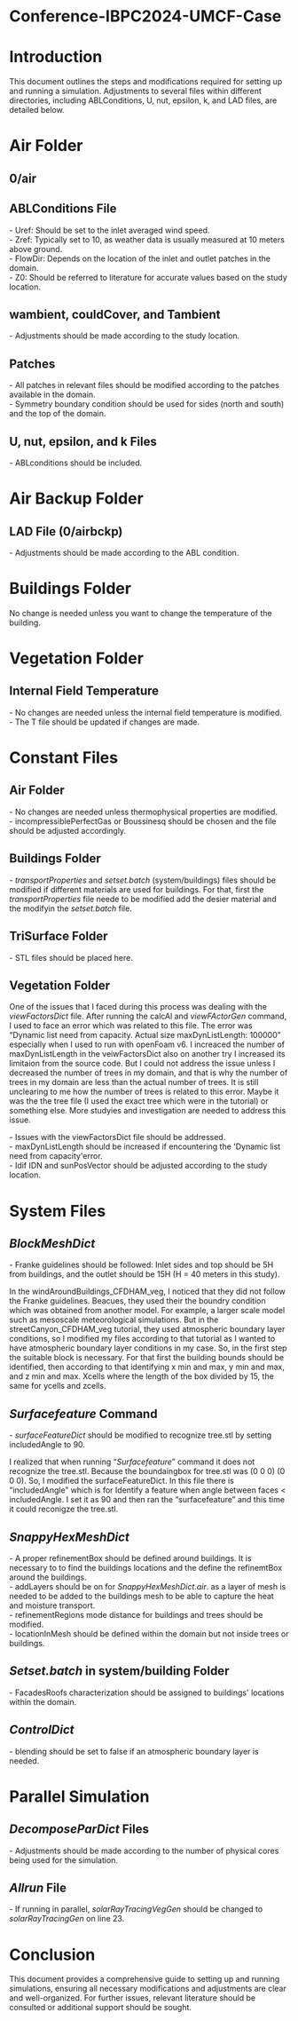 # Conference-IBPC2024-UMCF-Case



# Introduction

This document outlines the steps and modifications required for setting up and running a simulation. Adjustments to several files within different directories, including ABLConditions, U, nut, epsilon, k, and LAD files, are detailed below.

# Air Folder

## 0/air

## ABLConditions File

\- Uref: Should be set to the inlet averaged wind speed.  
\- Zref: Typically set to 10, as weather data is usually measured at 10 meters above ground.  
\- FlowDir: Depends on the location of the inlet and outlet patches in the domain.  
\- Z0: Should be referred to literature for accurate values based on the study location.

## wambient, couldCover, and Tambient

\- Adjustments should be made according to the study location.

## Patches

\- All patches in relevant files should be modified according to the patches available in the domain.  
\- Symmetry boundary condition should be used for sides (north and south) and the top of the domain.

## U, nut, epsilon, and k Files

\- ABLconditions should be included.

# Air Backup Folder

## LAD File (0/airbckp)

\- Adjustments should be made according to the ABL condition.

# Buildings Folder

No change is needed unless you want to change the temperature of the building.

# Vegetation Folder

## Internal Field Temperature

\- No changes are needed unless the internal field temperature is modified.  
\- The T file should be updated if changes are made.

# Constant Files

## Air Folder

\- No changes are needed unless thermophysical properties are modified.  
\- incompressiblePerfectGas or Boussinesq should be chosen and the file should be adjusted accordingly.

## Buildings Folder

\- _transportProperties_ and _setset.batch_ (system/buildings) files should be modified if different materials are used for buildings. For that, first the _transportProperties_ file neede to be modified add the desier material and the modifyin the _setset.batch_ file.

## TriSurface Folder

\- STL files should be placed here.

## Vegetation Folder

One of the issues that I faced during this process was dealing with the _viewFactorsDict_ file. After running the calcAl and _viewFActorGen_ command, I used to face an error which was related to this file. The error was “Dynamic list need from capacity. Actual size maxDynListLength: 100000” especially when I used to run with openFoam v6. I increaced the number of maxDynListLength in the veiwFactorsDict also on another try I increased its limitaion from the source code. But I could not address the issue unless I decreased the number of trees in my domain, and that is why the number of trees in my domain are less than the actual number of trees. It is still unclearing to me how the number of trees is related to this error. Maybe it was the the tree file (I used the exact tree which were in the tutorial) or something else. More studyies and investigation are needed to address this issue.

\- Issues with the viewFactorsDict file should be addressed.  
\- maxDynListLength should be increased if encountering the 'Dynamic list need from capacity'error.  
\- Idif IDN and sunPosVector should be adjusted according to the study location.

# System Files

## _BlockMeshDict_

\- Franke guidelines should be followed: Inlet sides and top should be 5H from buildings, and the outlet should be 15H (H = 40 meters in this study).

In the windAroundBuildings_CFDHAM_veg, I noticed that they did not follow the Franke guidelines. Beacues, they used their the boundry condition which was obtained from another model. For example, a larger scale model such as mesoscale meteorological simulations. But in the streetCanyon_CFDHAM_veg tutorial, they used atmospheric boundary layer conditions, so I modified my files according to that tutorial as I wanted to have atmospheric boundary layer conditions in my case. So, in the first step the suitable block is necessary. For that first the building bounds should be identified, then according to that identifying x min and max, y min and max, and z min and max. Xcells where the length of the box divided by 15, the same for ycells and zcells.

## _Surfacefeature_ Command

\- _surfaceFeatureDict_ should be modified to recognize tree.stl by setting includedAngle to 90.

I realized that when running “_Surfacefeature_” command it does not recognize the tree.stl. Because the boundaingbox for tree.stl was (0 0 0) (0 0 0). So, I modified the surfaceFeatureDict. In this file there is “includedAngle” which is for Identify a feature when angle between faces < includedAngle. I set it as 90 and then ran the “surfacefeature” and this time it could reconigze the tree.stl.

## _SnappyHexMeshDict_

\- A proper refinementBox should be defined around buildings. It is necessary to to find the buildings locations and the define the refinemtBox around the buildings.  
\- addLayers should be on for _SnappyHexMeshDict.air_. as a layer of mesh is needed to be added to the buildings mesh to be able to capture the heat and moisture transport.  
\- refinementRegions mode distance for buildings and trees should be modified.  
\- locationInMesh should be defined within the domain but not inside trees or buildings.

## _Setset.batch_ in system/building Folder

\- FacadesRoofs characterization should be assigned to buildings' locations within the domain.

## _ControlDict_

\- blending should be set to false if an atmospheric boundary layer is needed.

# Parallel Simulation

## _DecomposeParDict_ Files

\- Adjustments should be made according to the number of physical cores being used for the simulation.

## _Allrun_ File

\- If running in parallel, _solarRayTracingVegGen_ should be changed to _solarRayTracingGen_ on line 23.

# Conclusion

This document provides a comprehensive guide to setting up and running simulations, ensuring all necessary modifications and adjustments are clear and well-organized. For further issues, relevant literature should be consulted or additional support should be sought.
